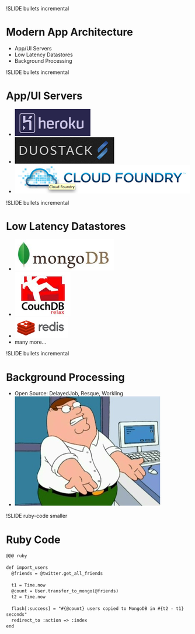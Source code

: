 !SLIDE bullets incremental

# Modern App Architecture #

* App/UI Servers
* Low Latency Datastores
* Background Processing

!SLIDE bullets incremental

# App/UI Servers #

* ![heroku](heroku.png)
* ![duostack](duostack.png)
* ![cloudfoundry](cloudfoundry.png)


!SLIDE bullets incremental

# Low Latency Datastores #

* ![mongo](mongodb.png)
* ![couch](couchdb.png)
* ![redis](redis.png)
* many more...


!SLIDE bullets incremental

# Background Processing #

* Open Source: DelayedJob, Resque, Workling
* ![peter](background-peter.png)


!SLIDE ruby-code smaller

# Ruby Code #

    @@@ ruby

    def import_users
      @friends = @twitter.get_all_friends

      t1 = Time.now
      @count = User.transfer_to_mongo(@friends)
      t2 = Time.now

      flash[:success] = "#{@count} users copied to MongoDB in #{t2 - t1} seconds"
      redirect_to :action => :index
    end